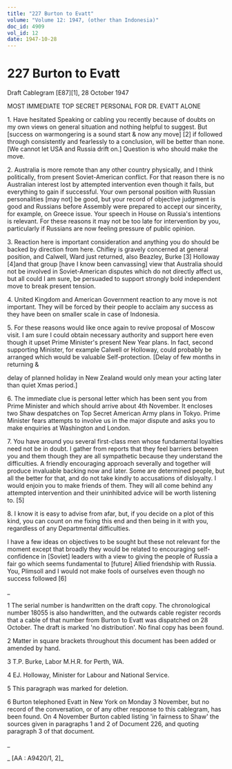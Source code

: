 ```yaml
---
title: "227 Burton to Evatt"
volume: "Volume 12: 1947, (other than Indonesia)"
doc_id: 4909
vol_id: 12
date: 1947-10-28
---
```


# 227 Burton to Evatt

Draft Cablegram [E87][1], 28 October 1947

MOST IMMEDIATE TOP SECRET PERSONAL FOR DR. EVATT ALONE

1\. Have hesitated Speaking or cabling you recently because of doubts on my own views on general situation and nothing helpful to suggest. But [success on warmongering is a sound start &amp; now any move] [2] if followed through consistently and fearlessly to a conclusion, will be better than none. [We cannot let USA and Russia drift on.] Question is who should make the move.

2\. Australia is more remote than any other country physically, and I think politically, from present Soviet-American conflict. For that reason there is no Australian interest lost by attempted intervention even though it fails, but everything to gain if successful. Your own personal position with Russian personalities [may not] be good, but your record of objective judgment is good and Russians before Assembly were prepared to accept our sincerity, for example, on Greece issue. Your speech in House on Russia's intentions is relevant. For these reasons it may not be too late for intervention by you, particularly if Russians are now feeling pressure of public opinion.

3\. Reaction here is important consideration and anything you do should be backed by direction from here. Chifley is gravely concerned at general position, and Calwell, Ward just returned, also Beazley, Burke [3] Holloway [4]and that group [have I know been canvassing] view that Australia should not be involved in Soviet-American disputes which do not directly affect us, but all could I am sure, be persuaded to support strongly bold independent move to break present tension.

4\. United Kingdom and American Government reaction to any move is not important. They will be forced by their people to acclaim any success as they have been on smaller scale in case of Indonesia.

5\. For these reasons would like once again to revive proposal of Moscow visit. I am sure I could obtain necessary authority and support here even though it upset Prime Minister's present New Year plans. In fact, second supporting Minister, for example Calwell or Holloway, could probably be arranged which would be valuable Self-protection. [Delay of few months in returning &amp;

delay of planned holiday in New Zealand would only mean your acting later than quiet Xmas period.]

6\. The immediate clue is personal letter which has been sent you from Prime Minister and which should arrive about 4th November. It encloses two Shaw despatches on Top Secret American Army plans in Tokyo. Prime Minister fears attempts to involve us in the major dispute and asks you to make enquiries at Washington and London.

7\. You have around you several first-class men whose fundamental loyalties need not be in doubt. I gather from reports that they feel barriers between you and them though they are all sympathetic because they understand the difficulties. A friendly encouraging approach severally and together will produce invaluable backing now and later. Some are determined people, but all the better for that, and do not take kindly to accusations of disloyalty. I would enjoin you to make friends of them. They will all come behind any attempted intervention and their uninhibited advice will be worth listening to. [5]

8\. I know it is easy to advise from afar, but, if you decide on a plot of this kind, you can count on me fixing this end and then being in it with you, regardless of any Departmental difficulties.

I have a few ideas on objectives to be sought but these not relevant for the moment except that broadly they would be related to encouraging self-confidence in [Soviet] leaders with a view to giving the people of Russia a fair go which seems fundamental to [future] Allied friendship with Russia. You, Plimsoll and I would not make fools of ourselves even though no success followed [6]

_

1 The serial number is handwritten on the draft copy. The chronological number 18055 is also handwritten, and the outwards cable register records that a cable of that number from Burton to Evatt was dispatched on 28 October. The draft is marked 'no distribution'. No final copy has been found.

2 Matter in square brackets throughout this document has been added or amended by hand.

3 T.P. Burke, Labor M.H.R. for Perth, WA.

4 EJ. Holloway, Minister for Labour and National Service.

5 This paragraph was marked for deletion.

6 Burton telephoned Evatt in New York on Monday 3 November, but no record of the conversation, or of any other response to this cablegram, has been found. On 4 November Burton cabled listing 'in fairness to Shaw' the sources given in paragraphs 1 and 2 of Document 226, and quoting paragraph 3 of that document.

_

_ [AA : A9420/1, 2]_
